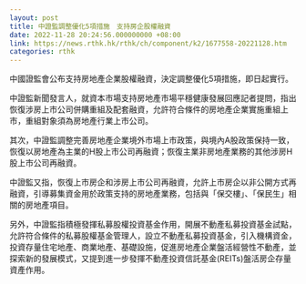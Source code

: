 ```yaml
---
layout: post
title: 中證監調整優化5項措施　支持房企股權融資
date: 2022-11-28 20:24:56.000000000 +08:00
link: https://news.rthk.hk/rthk/ch/component/k2/1677558-20221128.htm
categories: rthk
---
```


中國證監會公布支持房地產企業股權融資，決定調整優化5項措施，即日起實行。

中證監新聞發言人，就資本市場支持房地產市場平穩健康發展回應記者提問，指出恢復涉房上市公司併購重組及配套融資，允許符合條件的房地產企業實施重組上市，重組對象須為房地產行業上市公司。

其次，中證監調整完善房地產企業境外市場上市政策，與境內A股政策保持一致，恢復以房地產為主業的H股上市公司再融資；恢復主業非房地產業務的其他涉房H股上市公司再融資。

中證監又指，恢復上市房企和涉房上市公司再融資，允許上市房企以非公開方式再融資，引導募集資金用於政策支持的房地產業務，包括與「保交樓」、「保民生」相關的房地產項目。

另外，中證監指積極發揮私募股權投資基金作用，開展不動產私募投資基金試點，允許符合條件的私募股權基金管理人，設立不動產私募投資基金，引入機構資金，投資存量住宅地產、商業地產、基礎設施，促進房地產企業盤活經營性不動產，並探索新的發展模式，又提到進一步發揮不動產投資信託基金(REITs)盤活房企存量資產作用。

